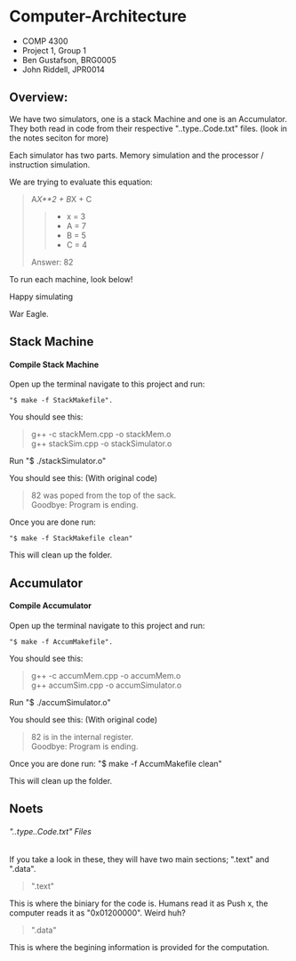 Computer-Architecture
=====================
- COMP 4300 
- Project 1, Group 1
- Ben Gustafson, BRG0005
- John Riddell, JPR0014

Overview: 
-------------

We have two simulators, one is a stack Machine and one is an Accumulator.
They both read in code from their respective "..type..Code.txt" files. (look in the notes seciton for more) 

Each simulator has two parts. Memory simulation and the processor / instruction simulation.

We are trying to evaluate this equation: 

>A*X**2 + B*X + C
>> - x = 3
>> - A = 7
>> - B = 5
>> - C = 4
>
> Answer: 82

To run each machine, look below!

Happy simulating

War Eagle.



Stack Machine
-------------

#### Compile Stack Machine ####

Open up the terminal navigate to this project and run:
	
	"$ make -f StackMakefile".

You should see this:

>g++ -c stackMem.cpp -o stackMem.o <br/>
>g++ stackSim.cpp -o stackSimulator.o

Run 
	"$ ./stackSimulator.o"

You should see this: (With original code)

>82 was poped from the top of the sack. <br/>
>Goodbye: Program is ending.

Once you are done run:
	
	"$ make -f StackMakefile clean"

This will clean up the folder.


Accumulator
-------------

#### Compile Accumulator ####

Open up the terminal navigate to this project and run:
	
	"$ make -f AccumMakefile".

You should see this:

>g++ -c accumMem.cpp -o accumMem.o <br/>
>g++ accumSim.cpp -o accumSimulator.o

Run 
	"$ ./accumSimulator.o"

You should see this: (With original code)

>82 is in the internal register. <br/>
>Goodbye: Program is ending.

Once you are done run:
	"$ make -f AccumMakefile clean"

This will clean up the folder.

Noets
-------------

###### "..type..Code.txt" Files #####

If you take a look in these, they will have two main sections; ".text" and ".data".

>".text"

This is where the biniary for the code is. Humans read it as Push x, the computer reads it as "0x01200000". Weird huh?

>".data"

This is where the begining information is provided for the computation.
